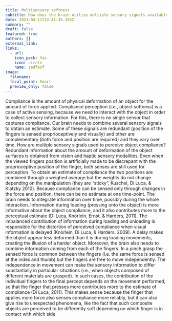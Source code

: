 ```yaml
---
title: Multisensory softness
subtitle: How does the brain utilize multiple sensory signals available during the interaction with a deformable object? 
date: 2021-04-11T22:41:39.165Z
summary: ""
draft: false
featured: true
authors: []
external_link: 
links:
  - url: 
    icon_pack: fas
    icon: circle
    name: sadfasf
image:
  filename: 
  focal_point: Smart
  preview_only: false
---
```

Compliance is the amount of physical deformation of an object for the amount of force applied. Compliance perception (i.e., object softness) is a case of active sensing, because we need to interact with the object in order to collect sensory information. For this, there is no single sensor that captures compliance. Our brain needs to combine several sensory signals to obtain an estimate. Some of these signals are redundant (position of the fingers is sensed proprioceptively and visually) and other are complementary (both force and position are required) and they vary over time.
How are multiple sensory signals used to perceive object compliance? Redundant information about the amount of deformation of the object surfaces is obtained from vision and haptic sensory modalities. Even when  the viewed fingers position is artificially made to be discrepant with the proprioceptive position of the finger, both senses are still used for perception. To obtain an estimate of compliance the two positions are combined through a weighed average but the weights do not change depending on the manipulation (they are “sticky”, Kuschel, Di Luca, & Klatzky 2010).
Because compliance can be sensed only through changes in the force and position, there can be no estimate at one time-point. The brain needs to integrate information over time, possibly during the whole interaction. Information during loading (pressing onto the object) is more informative about the object compliance, and it also contributes more to the perceptual estimate (Di Luca, Knörlein, Ernst, & Harders, 2011). The imbalanced contribution of information during loading and unloading is responsible for the distortion of perceived compliance when visual information is delayed (Knörlein, Di Luca, & Harders, 2009). A delay makes the object appear less deformed than it is during loading movements, creating the illusion of a harder object.
Moreover, the brain also needs to combine information coming from each of the fingers. In a pinch grasp the sensed force is common between the fingers (i.e. the same force is sensed at the index and thumb) but the fingers are free to move independently. The independence in movement can make the sensory information to differ substantially in particular situations (i.e., when objects composed of different materials are grasped). In such cases, the contribution of the individual fingers to the final percept depends on the movement performed, so that the finger that presses more contributes more to the estimate of compliance (Di Luca, 2011). This makes sense because the finger that applies more force also senses compliance more reliably, but it can also give rise to unexpected phenomena, like the fact that such composite objects are perceived to be differently soft depending on which finger is in contact with which side.